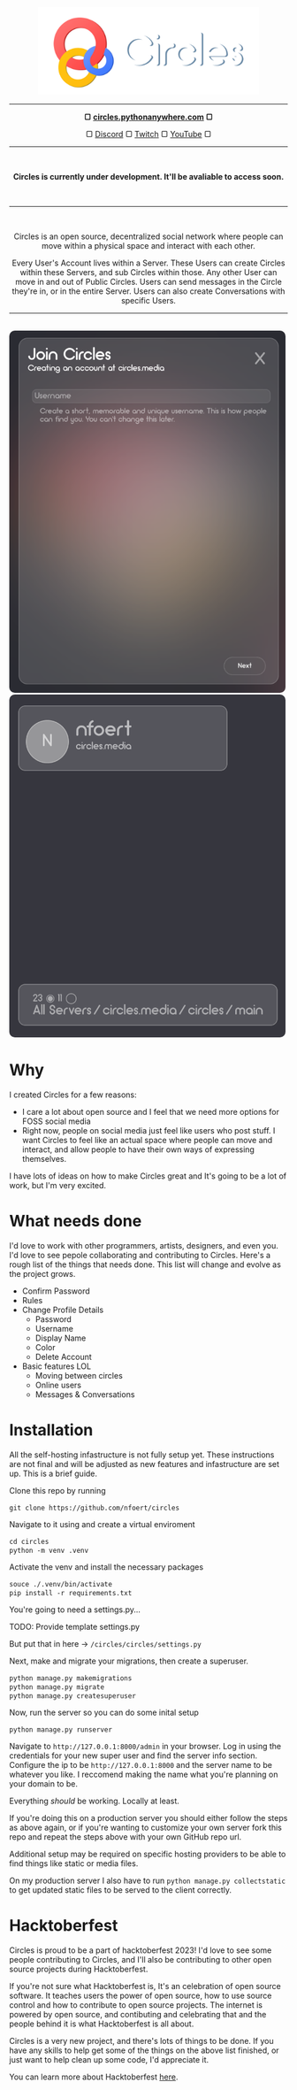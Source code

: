 <p align="center">
    <img src="repo/images/circles.png" style="width: 400px;">
</p>
<hr>
<p align="center"><b>▢ <a href="https://circles.pythonanywhere.com">circles.pythonanywhere.com</a> ▢</b></p>
<p align="center">▢ <a href="https://discord.com/invite/QBDw4UrGXX">Discord</a> ▢ <a href="https://twitch.tv/nfoert">Twitch</a> ▢ <a href="https://youtube.com/@nfoert">YouTube</a> ▢</p>

<hr>


<br>

<p align="center"><b>Circles is currently under development. It'll be avaliable to access soon.</b></p>
<br>

<hr>

<br>
<p align="center">Circles is an open source, decentralized social network where people can move within a physical space and interact with each other.</p>
<p align="center">Every User's Account lives within a Server. These Users can create Circles within these Servers, and sub Circles within those. Any other User can move in and out of Public Circles. Users can send messages in the Circle they're in, or in the entire Server. Users can also create Conversations with specific Users.</p>

<hr>

<br>

<img src="repo/images/circles_signup.png" style="width: 500px; border-radius:10px;">
<img src="repo/images/circles_main.png" style="width: 500px; border-radius:10px;">

<br>

# Why
I created Circles for a few reasons: 
- I care a lot about open source and I feel that we need more options for FOSS social media
- Right now, people on social media just feel like users who post stuff. I want Circles to feel like an actual space where people can move and interact, and allow people to have their own ways of expressing themselves.

I have lots of ideas on how to make Circles great and It's going to be a lot of work, but I'm very excited.

# What needs done
I'd love to work with other programmers, artists, designers, and even you. I'd love to see pepole collaborating and contributing to Circles. Here's a rough list of the things that needs done. This list will change and evolve as the project grows.

  - Confirm Password
  - Rules
  - Change Profile Details
    - Password
    - Username
    - Display Name
    - Color
    - Delete Account
  - Basic features LOL
    - Moving between circles
    - Online users
    - Messages & Conversations


# Installation
All the self-hosting infastructure is not fully setup yet. These instructions are not final and will be adjusted as new features and infastructure are set up.
This is a brief guide.

Clone this repo by running 
```
git clone https://github.com/nfoert/circles
```
Navigate to it using and create a virtual enviroment
```
cd circles
python -m venv .venv
```
Activate the venv and install the necessary packages
```
souce ./.venv/bin/activate
pip install -r requirements.txt
```
You're going to need a settings.py...

TODO: Provide template settings.py

But put that in here -> `/circles/circles/settings.py`

Next, make and migrate your migrations, then create a superuser.
```
python manage.py makemigrations
python manage.py migrate
python manage.py createsuperuser
```
Now, run the server so you can do some inital setup
```
python manage.py runserver
```
Navigate to `http://127.0.0.1:8000/admin` in your browser. Log in using the credentials for your new super user and find the server info section. Configure the ip to be `http://127.0.0.1:8000` and the server name to be whatever you like. I reccomend making the name what you're planning on your domain to be.

Everything *should* be working. Locally at least.

If you're doing this on a production server you should either follow the steps as above again, or if you're wanting to customize your own server fork this repo and repeat the steps above with your own GitHub repo url.

Additional setup may be required on specific hosting providers to be able to find things like static or media files.

On my production server I also have to run `python manage.py collectstatic` to get updated static files to be served to the client correctly.


  

# Hacktoberfest
Circles is proud to be a part of hacktoberfest 2023! I'd love to see some people contributing to Circles, and I'll also be contributing to other open source projects during Hacktoberfest.

If you're not sure what Hacktoberfest is, It's an celebration of open source software. It teaches users the power of open source, how to use source control and how to contribute to open source projects. The internet is powered by open source, and contibuting and celebrating that and the people behind it is what Hacktoberfest is all about.

Circles is a very new project, and there's lots of things to be done. If you have any skills to help get some of the things on the above list finished, or just want to help clean up some code, I'd appreciate it.

You can learn more about Hacktoberfest [here](https://hacktoberfest.com/).